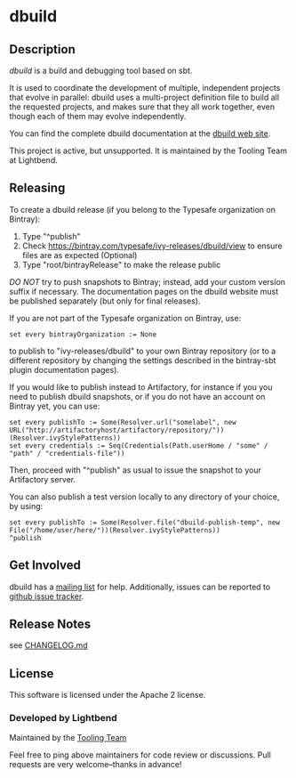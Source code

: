 # dbuild

## Description

*dbuild* is a build and debugging tool based on sbt.

It is used to coordinate the development of multiple, independent projects
that evolve in parallel: dbuild uses a multi-project definition file to build
all the requested projects, and makes sure that they all work together, even
though each of them may evolve independently.

You can find the complete dbuild documentation at the
[dbuild web site](http://lightbend.github.io/dbuild).

This project is active, but unsupported. It is maintained by the Tooling Team at Lightbend.

## Releasing

To create a dbuild release (if you belong to the Typesafe organization on Bintray):

1. Type "^publish"
2. Check https://bintray.com/typesafe/ivy-releases/dbuild/view to ensure files are as expected (Optional)
3. Type "root/bintrayRelease" to make the release public

*DO NOT* try to push snapshots to Bintray; instead, add your custom version
suffix if necessary. The documentation pages on the dbuild website must be
published separately (but only for final releases).

If you are not part of the Typesafe organization on Bintray, use:

    set every bintrayOrganization := None

to publish to "ivy-releases/dbuild" to your own Bintray repository
(or to a different repository by changing the settings described
in the bintray-sbt plugin documentation pages).

If you would like to publish instead to Artifactory, for instance if you
you need to publish dbuild snapshots, or if you do not have an account on
Bintray yet, you can use:

    set every publishTo := Some(Resolver.url("somelabel", new URL("http://artifactoryhost/artifactory/repository/"))(Resolver.ivyStylePatterns))
    set every credentials := Seq(Credentials(Path.userHome / "some" / "path" / "credentials-file"))

Then, proceed with "^publish" as usual to issue the snapshot to your Artifactory server.

You can also publish a test version locally to any directory of your choice, by using:

    set every publishTo := Some(Resolver.file("dbuild-publish-temp", new File("/home/user/here/"))(Resolver.ivyStylePatterns))
    ^publish


## Get Involved

dbuild has a [mailing list](http://groups.google.com/d/forum/dbuild) for help.  Additionally, issues can be
reported to [github issue tracker](https://github.com/lightbend/dbuild/issues).

## Release Notes

see [CHANGELOG.md](CHANGELOG.md)

## License

This software is licensed under the Apache 2 license.

### Developed by Lightbend

Maintained by the [Tooling Team](https://github.com/orgs/lightbend/teams/tooling-team)

Feel free to ping above maintainers for code review or discussions. 
Pull requests are very welcome–thanks in advance!
